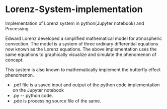 # Lorenz-System-implementation

Implementation of Lorenz system in python(Jupyter notebook) and Processing.


Edward Lorenz developed a simplified mathematical model for atmospheric convection. The model is a system of three 
ordinary differential equations now known as the Lorenz equations. The above implementation uses the same equations 
to graphically visualize and simulate the phenomenon of concept.

This system is also known to mathematically implement the butterfly effect phenomenon.




* .pdf file is a saved input and output of the python code implementation on the Jupyter notebook
* .py -- python code.
* .pde is processing source file of the same.
